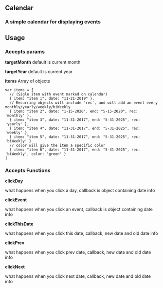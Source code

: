 ## Calendar
### A simple calendar for displaying events

## Usage

### Accepts params

**targetMonth** default is current month

**targetYear** default is current year

**items** Array of objects
 
    var items = [
      // (Sigle item with event marked on calendar)
      { item: "item 1", date: "11-21-2019" }, 
      // Recurring objects will include 'rec', and will add an event every monthly/yearly/weekly/biWeekly
      { item: "item 2", date: "1-15-2020", end: "5-15-2020", rec: 'monthly' },
      { item: "item 3", date: "11-31-2017", end: "5-31-2025", rec: 'yearly' },
      { item: "item 4", date: "11-31-2017", end: "5-31-2025", rec: 'weekly' },
      { item: "item 5", date: "11-31-2017", end: "5-31-2025", rec: 'biWeekly' }
      // color will give the item a specific color
      { item: "item 6", date: "11-31-2017", end: "5-31-2025", rec: 'biWeekly', color: 'green' }
    ] 

### Accepts Functions

  **clickDay** 
  
  what happens when you click a day, callback is object containing date info
  
  **clickEvent**
  
  what happens when you click an event, callback is object containing date info
  
  **clickThisDate**
  
  what happens when you click this date, callback, new date and old date info
  
  **clickPrev**
  
  what happens when you click prev date, callback, new date and old date info
  
  **clickNext**
  
  what happens when you click next date, callback, new date and old date info
